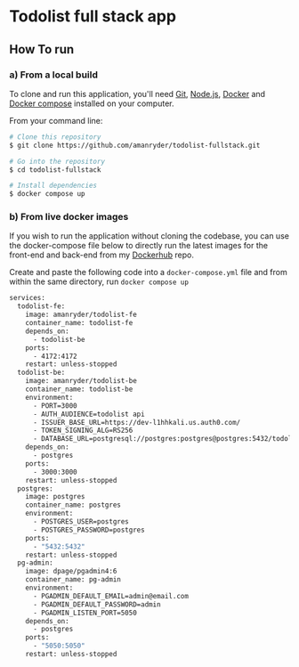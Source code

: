 
# Todolist full stack app

## How To run

### a) From a local build

To clone and run this application, you'll need [Git](https://git-scm.com), [Node.js](https://nodejs.org/en/download/), [Docker](https://docs.docker.com/engine/install/) and [Docker compose](https://docs.docker.com/compose/install/)  installed on your computer. 

From your command line:

```bash
# Clone this repository
$ git clone https://github.com/amanryder/todolist-fullstack.git

# Go into the repository
$ cd todolist-fullstack

# Install dependencies
$ docker compose up
```


### b) From live docker images
If you wish to run the application without cloning the codebase, you can use the docker-compose file below to directly run the latest images for the front-end and back-end from my [Dockerhub](https://hub.docker.com/u/amanryder) repo.

Create and paste the following code into a `docker-compose.yml` file and from within the same directory, run `docker compose up`

```bash
services:
  todolist-fe:
    image: amanryder/todolist-fe
    container_name: todolist-fe
    depends_on:
      - todolist-be
    ports:
      - 4172:4172
    restart: unless-stopped
  todolist-be:
    image: amanryder/todolist-be
    container_name: todolist-be
    environment:
      - PORT=3000
      - AUTH_AUDIENCE=todolist api
      - ISSUER_BASE_URL=https://dev-l1hhkali.us.auth0.com/
      - TOKEN_SIGNING_ALG=RS256
      - DATABASE_URL=postgresql://postgres:postgres@postgres:5432/todolist?schema=public
    depends_on:
      - postgres
    ports:
      - 3000:3000
    restart: unless-stopped
  postgres:
    image: postgres
    container_name: postgres
    environment:
      - POSTGRES_USER=postgres
      - POSTGRES_PASSWORD=postgres
    ports:
      - "5432:5432"
    restart: unless-stopped
  pg-admin:
    image: dpage/pgadmin4:6
    container_name: pg-admin
    environment:
      - PGADMIN_DEFAULT_EMAIL=admin@email.com
      - PGADMIN_DEFAULT_PASSWORD=admin
      - PGADMIN_LISTEN_PORT=5050
    depends_on:
      - postgres
    ports:
      - "5050:5050"
    restart: unless-stopped
```



